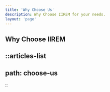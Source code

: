 ```yaml
---
title: 'Why Choose Us'
description: Why Choose IIREM for your needs.
layout: 'page'
---
```


## Why Choose IIREM

::articles-list
---
path: choose-us
---
::
